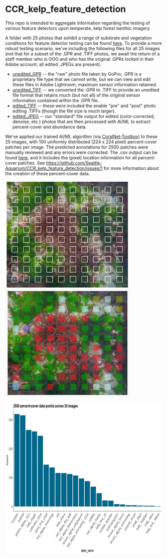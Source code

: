 # CCR_kelp_feature_detection
This repo is intended to aggregate information regarding the testing of various feature detectors upon temperate, kelp forest benthic imagery.

A folder with 25 photos that exhibit a range of substrate and vegetation conditions for feature detector testing can be found [here](https://github.com/zhrandell/CCR_kelp_feature_detection/tree/main/photos). To provide a more robust testing scenario, we've including the following files for all 25 images (not that for a subset of the .GPR and .TIFF photos, we await the return of a staff member who is OOO and who has the original .GPRs locked in their Adobe account; all edited .JPEGs are present). 

- [unedited_GPR](https://github.com/Seattle-Aquarium/CCR_kelp_feature_detection/tree/main/photos/unedited_GPR) -- the "raw" photo file taken by GoPro; .GPR is a proprietary file type that we cannot write, but we can view and edit these files in Adobe Lightroom; maximum sensor information retained.
- [unedited_TIFF](https://github.com/Seattle-Aquarium/CCR_kelp_feature_detection/tree/main/photos/unedited_TIFF) -- we converted the .GPR to .TIFF to provide an unedited file format that retains much (but not all) of the original sensor information contained within the .GPR file. 
- [edited_TIFF](https://github.com/Seattle-Aquarium/CCR_kelp_feature_detection/tree/main/photos/edited_TIFF) -- these were included the enable "pre" and "post" photo editing .TIFFs (though the file size is much larger).
- [edited_JPEG](https://github.com/Seattle-Aquarium/CCR_kelp_feature_detection/tree/main/photos/edited_JPEG) -- our "standard" file output for edited (color-corrected, denoise, etc.) photos that are then processed with AI/ML to extract percent-cover and abundance data. 

We've applied our trained AI/ML algorithm (via [CoralNet-Toolbox](https://github.com/Jordan-Pierce/CoralNet-Toolbox)) to these 25 images, with 100 uniformly distributed (224 x 224 pixel) percent-cover patches per image. The predicted annotations for 2500 patches were manually reviewed and any errors were corrected. The .csv output can be found [here](https://github.com/Seattle-Aquarium/CCR_kelp_feature_detection/blob/main/data_output/25_images_percent-cover.csv), and it includes the (pixel) location information for all percent-cover patches. See https://github.com/Seattle-Aquarium/CCR_kelp_feature_detection/issues/1 for more information about the creation of these percent-cover data. 

<p float="center">
  <img src="figs/100_patches.png" width="400" height="347" />
  <img src="figs/100_annotated_patches.png" width="400" height="347" />
 </p>

<p float="center">
  <img src="figs/frequency_histogram.png" width="800" height="486" />
 </p>

 

